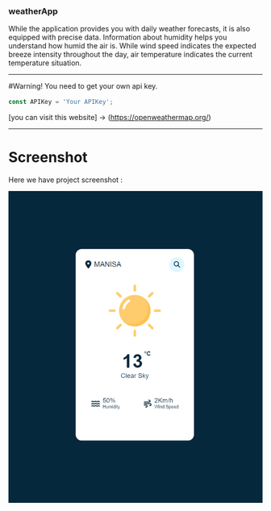 ### weatherApp

While the application provides you with daily weather forecasts, it is also equipped with precise data. Information about humidity helps you understand how humid the air is. While wind speed indicates the expected breeze intensity throughout the day, air temperature indicates the current temperature situation.

---

#Warning!
You need to get your own api key. 

```javascript
const APIKey = 'Your APIKey';
```

[you can visit this website] -> (https://openweathermap.org/)

---

# Screenshot

Here we have project screenshot :

![weather forecast](weather-forecast.png)

